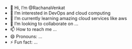 - 👋 Hi, I’m @RachanaVenkat
- 👀 I’m interested in DevOps and cloud computing
- 🌱 I’m currently learning amazing cloud services like aws
- 💞️ I’m looking to collaborate on ...
- 📫 How to reach me ...
- 😄 Pronouns: ...
- ⚡ Fun fact: ...

<!---
RachanaVenkat/RachanaVenkat is a ✨ special ✨ repository because its `README.md` (this file) appears on your GitHub profile.
You can click the Preview link to take a look at your changes.
--->
